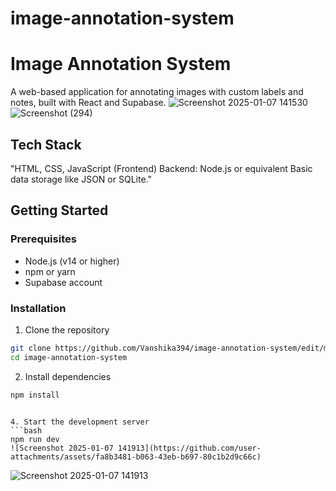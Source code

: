 # image-annotation-system
# Image Annotation System

A web-based application for annotating images with custom labels and notes, built with React and Supabase.
![Screenshot 2025-01-07 141530](https://github.com/user-attachments/assets/70ad6562-443c-4f92-a209-a0704bfa00d7)
![Screenshot (294)](https://github.com/user-attachments/assets/83aad214-ed66-42e7-839a-3e3f1aae3b03)


## Tech Stack

"HTML, CSS, JavaScript (Frontend)
Backend: Node.js or equivalent
Basic data storage like JSON or SQLite."

## Getting Started

### Prerequisites

- Node.js (v14 or higher)
- npm or yarn
- Supabase account

### Installation

1. Clone the repository
```bash
git clone https://github.com/Vanshika394/image-annotation-system/edit/main
cd image-annotation-system
```

2. Install dependencies
```bash
npm install
```
```

4. Start the development server
```bash
npm run dev
![Screenshot 2025-01-07 141913](https://github.com/user-attachments/assets/fa8b3481-b063-43eb-b697-80c1b2d9c66c)

```
![Screenshot 2025-01-07 141913](https://github.com/user-attachments/assets/428daff1-5d3c-40cd-9608-8a345db9956c)



